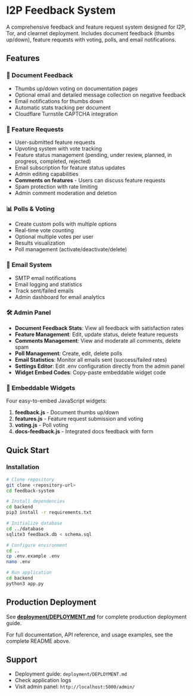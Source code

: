 # I2P Feedback System

A comprehensive feedback and feature request system designed for I2P, Tor, and clearnet deployment. Includes document feedback (thumbs up/down), feature requests with voting, polls, and email notifications.

## Features

### 📝 Document Feedback
- Thumbs up/down voting on documentation pages
- Optional email and detailed message collection on negative feedback
- Email notifications for thumbs down
- Automatic stats tracking per document
- Cloudflare Turnstile CAPTCHA integration

### 🎯 Feature Requests
- User-submitted feature requests
- Upvoting system with vote tracking
- Feature status management (pending, under review, planned, in progress, completed, rejected)
- Email subscription for feature status updates
- Admin editing capabilities
- **Comments on features** - Users can discuss feature requests
- Spam protection with rate limiting
- Admin comment moderation and deletion

### 📊 Polls & Voting
- Create custom polls with multiple options
- Real-time vote counting
- Optional multiple votes per user
- Results visualization
- Poll management (activate/deactivate/delete)

### 📧 Email System
- SMTP email notifications
- Email logging and statistics
- Track sent/failed emails
- Admin dashboard for email analytics

### 🛠️ Admin Panel
- **Document Feedback Stats**: View all feedback with satisfaction rates
- **Feature Management**: Edit, update status, delete feature requests
- **Comments Management**: View and moderate all comments, delete spam
- **Poll Management**: Create, edit, delete polls
- **Email Statistics**: Monitor all emails sent (success/failed rates)
- **Settings Editor**: Edit .env configuration directly from the admin panel
- **Widget Embed Codes**: Copy-paste embeddable widget code

### 🔌 Embeddable Widgets
Four easy-to-embed JavaScript widgets:
1. **feedback.js** - Document thumbs up/down
2. **features.js** - Feature request submission and voting
3. **voting.js** - Poll voting
4. **docs-feedback.js** - Integrated docs feedback with form

## Quick Start

### Installation

```bash
# Clone repository
git clone <repository-url>
cd feedback-system

# Install dependencies
cd backend
pip3 install -r requirements.txt

# Initialize database
cd ../database
sqlite3 feedback.db < schema.sql

# Configure environment
cd ..
cp .env.example .env
nano .env

# Run application
cd backend
python3 app.py
```

## Production Deployment

See **[deployment/DEPLOYMENT.md](deployment/DEPLOYMENT.md)** for complete production deployment guide.

For full documentation, API reference, and usage examples, see the complete README above.

## Support

- Deployment guide: `deployment/DEPLOYMENT.md`
- Check application logs
- Visit admin panel: `http://localhost:5000/admin/`
